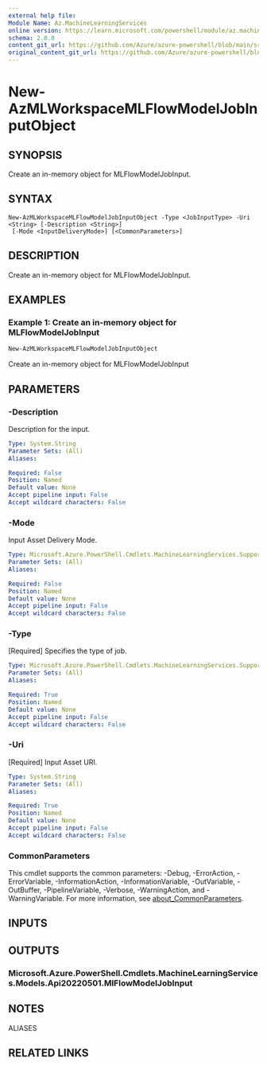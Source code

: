 ```yaml
---
external help file: 
Module Name: Az.MachineLearningServices
online version: https://learn.microsoft.com/powershell/module/az.machinelearningservices/new-azmlworkspacemlflowmodeljobinputobject
schema: 2.0.0
content_git_url: https://github.com/Azure/azure-powershell/blob/main/src/MachineLearningServices/help/New-AzMLWorkspaceMLFlowModelJobInputObject.md
original_content_git_url: https://github.com/Azure/azure-powershell/blob/main/src/MachineLearningServices/help/New-AzMLWorkspaceMLFlowModelJobInputObject.md
---
```


# New-AzMLWorkspaceMLFlowModelJobInputObject

## SYNOPSIS
Create an in-memory object for MLFlowModelJobInput.

## SYNTAX

```
New-AzMLWorkspaceMLFlowModelJobInputObject -Type <JobInputType> -Uri <String> [-Description <String>]
 [-Mode <InputDeliveryMode>] [<CommonParameters>]
```

## DESCRIPTION
Create an in-memory object for MLFlowModelJobInput.

## EXAMPLES

### Example 1: Create an in-memory object for MLFlowModelJobInput
```powershell
New-AzMLWorkspaceMLFlowModelJobInputObject
```

Create an in-memory object for MLFlowModelJobInput

## PARAMETERS

### -Description
Description for the input.

```yaml
Type: System.String
Parameter Sets: (All)
Aliases:

Required: False
Position: Named
Default value: None
Accept pipeline input: False
Accept wildcard characters: False
```

### -Mode
Input Asset Delivery Mode.

```yaml
Type: Microsoft.Azure.PowerShell.Cmdlets.MachineLearningServices.Support.InputDeliveryMode
Parameter Sets: (All)
Aliases:

Required: False
Position: Named
Default value: None
Accept pipeline input: False
Accept wildcard characters: False
```

### -Type
[Required] Specifies the type of job.

```yaml
Type: Microsoft.Azure.PowerShell.Cmdlets.MachineLearningServices.Support.JobInputType
Parameter Sets: (All)
Aliases:

Required: True
Position: Named
Default value: None
Accept pipeline input: False
Accept wildcard characters: False
```

### -Uri
[Required] Input Asset URI.

```yaml
Type: System.String
Parameter Sets: (All)
Aliases:

Required: True
Position: Named
Default value: None
Accept pipeline input: False
Accept wildcard characters: False
```

### CommonParameters
This cmdlet supports the common parameters: -Debug, -ErrorAction, -ErrorVariable, -InformationAction, -InformationVariable, -OutVariable, -OutBuffer, -PipelineVariable, -Verbose, -WarningAction, and -WarningVariable. For more information, see [about_CommonParameters](http://go.microsoft.com/fwlink/?LinkID=113216).

## INPUTS

## OUTPUTS

### Microsoft.Azure.PowerShell.Cmdlets.MachineLearningServices.Models.Api20220501.MlFlowModelJobInput

## NOTES

ALIASES

## RELATED LINKS

